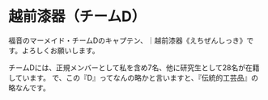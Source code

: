 # 越前漆器（チームD）

福音のマーメイド・チームDのキャプテン、｜越前漆器《えちぜんしっき》です。よろしくお願いします。

チームDには、正規メンバーとして私を含め7名、他に研究生として28名が在籍しています。
で、この『D』ってなんの略かと言いますと、『伝統的工芸品』の略なんです。


<!--stackedit_data:
eyJoaXN0b3J5IjpbMTY5NjIzOTAyMiwtNDYyNzU4NzY4LDgyND
AwNDM3MiwtMTYwNTcwOTc2MF19
-->